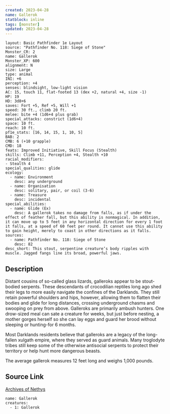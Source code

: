 ```yaml
---
created: 2023-04-28
name: Gallerok
statblock: inline
tags: [monster]
updated: 2023-04-28
---
```

```statblock
layout: Basic Pathfinder 1e Layout
source: "Pathfinder No. 118: Siege of Stone"
Monster_CR: 2
name: Gallerok
Monster_XP: 600
alignment: N
size: Large
type: animal
INI: +6
perception: +4
senses: blindsight, low-light vision
AC: 15, touch 11, flat-footed 13 (dex +2, natural +4, size -1)
HP: 19
HD: 3d8+6
saves: Fort +5, Ref +5, Will +1
speed: 30 ft., climb 20 ft.
melee: bite +4 (1d6+4 plus grab)
special_attacks: constrict (1d6+4)
space: 10 ft.
reach: 10 ft.
pf1e_stats: [16, 14, 15, 1, 10, 5]
BAB: 2
CMB: 6 (+10 grapple)
CMD: 18
feats: Improved Initiative, Skill Focus (Stealth)
skills: Climb +11, Perception +4, Stealth +10
racial_modifiers:
- Stealth 4
special_qualities: glide
ecology:
  - name: Environment
    desc: any underground
  - name: Organisation
    desc: solitary, pair, or coil (3-6)
  - name: Treasure
    desc: incidental
special_abilities:
  - name: Glide (Ex)
    desc: A gallerok takes no damage from falls, as if under the effect of feather fall, but this ability is nonmagical. In addition, it can move up to 5 feet in any horizontal direction for every 1 foot it falls, at a speed of 60 feet per round. It cannot use this ability to gain height, merely to coast in other directions as it falls.
sources:
  - name: Pathfinder No. 118: Siege of Stone
    desc: 82
desc_short: This stout, serpentine creature’s body ripples with muscle. Jagged fangs line its broad, powerful jaws.
```
## Description
Distant cousins of so-called glass lizards, galleroks appear to be stout-bodied serpents. These descendants of crocodilian reptiles long ago shed their legs to more easily navigate the confines of the Darklands. They still retain powerful shoulders and hips, however, allowing them to flatten their bodies and glide for long distances, crossing underground chasms and swooping on prey from above. Galleroks are primarily ambush hunters. One drow-sized meal can sate a creature for weeks, but just before nesting, a mother gorges herself so she can lay eggs and guard her brood without sleeping or hunting-for 6 months.

 Most Darklands residents believe that galleroks are a legacy of the long-fallen xulgath empire, where they served as guard animals. Many troglodyte tribes still keep some of the otherwise antisocial serpents to protect their territory or help hunt more dangerous beasts.

 The average gallerok measures 12 feet long and weighs 1,000 pounds.
## Source Link
[Archives of Nethys](https://aonprd.com/MonsterDisplay.aspx?ItemName=Gallerok)
```encounter-table
name: Gallerok
creatures:
  - 1: Gallerok
```
